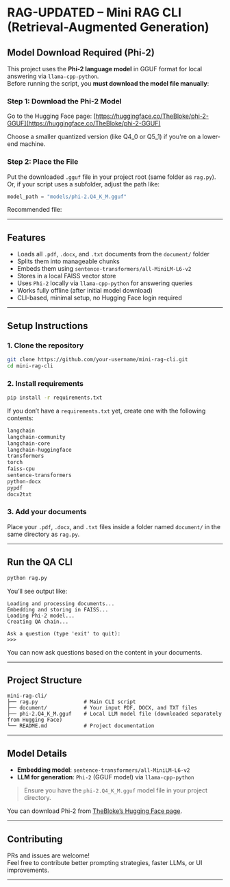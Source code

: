 # RAG-UPDATED – Mini RAG CLI (Retrieval-Augmented Generation)

##  Model Download Required (Phi-2)

This project uses the **Phi-2 language model** in GGUF format for local answering via `llama-cpp-python`.  
Before running the script, you **must download the model file manually**:

### Step 1: Download the Phi-2 Model

Go to the Hugging Face page:
[https://huggingface.co/TheBloke/phi-2-GGUF](https://huggingface.co/TheBloke/phi-2-GGUF)

Choose a smaller quantized version (like Q4_0 or Q5_1) if you're on a lower-end machine.

### Step 2: Place the File

Put the downloaded `.gguf` file in your project root (same folder as `rag.py`).  
Or, if your script uses a subfolder, adjust the path like:
```python
model_path = "models/phi-2.Q4_K_M.gguf"
```

Recommended file:

---

## Features

- Loads all `.pdf`, `.docx`, and `.txt` documents from the `document/` folder  
- Splits them into manageable chunks  
- Embeds them using `sentence-transformers/all-MiniLM-L6-v2`  
- Stores in a local FAISS vector store  
- Uses `Phi-2` locally via `llama-cpp-python` for answering queries  
- Works fully offline (after initial model download)  
- CLI-based, minimal setup, no Hugging Face login required  

---

## Setup Instructions

### 1. Clone the repository

```bash
git clone https://github.com/your-username/mini-rag-cli.git
cd mini-rag-cli
```

### 2. Install requirements

```bash
pip install -r requirements.txt
```

If you don’t have a `requirements.txt` yet, create one with the following contents:

```txt
langchain
langchain-community
langchain-core
langchain-huggingface
transformers
torch
faiss-cpu
sentence-transformers
python-docx
pypdf
docx2txt
```

### 3. Add your documents

Place your `.pdf`, `.docx`, and `.txt` files inside a folder named `document/` in the same directory as `rag.py`.

---

## Run the QA CLI

```bash
python rag.py
```

You’ll see output like:

```
Loading and processing documents...
Embedding and storing in FAISS...
Loading Phi-2 model...
Creating QA chain...

Ask a question (type 'exit' to quit):
>>>
```

You can now ask questions based on the content in your documents.

---

## Project Structure

```
mini-rag-cli/
├── rag.py               # Main CLI script
├── document/            # Your input PDF, DOCX, and TXT files
├── phi-2.Q4_K_M.gguf    # Local LLM model file (downloaded separately from Hugging Face)
└── README.md            # Project documentation
```

---

## Model Details

- **Embedding model**: `sentence-transformers/all-MiniLM-L6-v2`  
- **LLM for generation**: `Phi-2` (GGUF model) via `llama-cpp-python`  

> Ensure you have the `phi-2.Q4_K_M.gguf` model file in your project directory.

You can download Phi-2 from [TheBloke’s Hugging Face page](https://huggingface.co/TheBloke/phi-2-GGUF).

---

## Contributing

PRs and issues are welcome!  
Feel free to contribute better prompting strategies, faster LLMs, or UI improvements.

---
